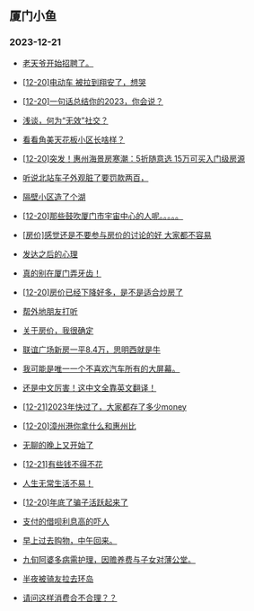 ## 厦门小鱼 
### 2023-12-21

+ [老天爷开始招聘了。](http://bbs.xmfish.com/read-htm-tid-18123525.html)

+ [[12-20]电动车 被拉到翔安了，想哭](http://bbs.xmfish.com/read-htm-tid-18123524.html)

+ [[12-20]一句话总结你的2023，你会说？](http://bbs.xmfish.com/read-htm-tid-18123471.html)

+ [浅谈，何为“无效”社交？](http://bbs.xmfish.com/read-htm-tid-18123484.html)

+ [看看角美天花板小区长啥样？](http://bbs.xmfish.com/read-htm-tid-18123553.html)

+ [[12-20]突发！惠州海景房寒潮：5折随意选 15万可买入门级房源](http://bbs.xmfish.com/read-htm-tid-18123563.html)

+ [听说北站车子外观脏了要罚款两百，](http://bbs.xmfish.com/read-htm-tid-18123679.html)

+ [隔壁小区造了个湖](http://bbs.xmfish.com/read-htm-tid-18123653.html)

+ [[12-20]那些鼓吹厦门市宇宙中心的人呢。。。。。](http://bbs.xmfish.com/read-htm-tid-18123611.html)

+ [[房价]感觉还是不要参与房价的讨论的好 大家都不容易](http://bbs.xmfish.com/read-htm-tid-18123591.html)

+ [发达之后的心理](http://bbs.xmfish.com/read-htm-tid-18123400.html)

+ [真的别在厦门弄牙齿！](http://bbs.xmfish.com/read-htm-tid-18123680.html)

+ [[12-20]房价已经下降好多，是不是适合炒房了](http://bbs.xmfish.com/read-htm-tid-18123620.html)

+ [帮外地朋友打听](http://bbs.xmfish.com/read-htm-tid-18123554.html)

+ [关于房价，我很确定](http://bbs.xmfish.com/read-htm-tid-18123651.html)

+ [联谊广场新房一平8.4万，思明西就是牛](http://bbs.xmfish.com/read-htm-tid-18123805.html)

+ [我可能是唯一一个不喜欢汽车所有的大屏幕。](http://bbs.xmfish.com/read-htm-tid-18123756.html)

+ [还是中文厉害！这中文全靠英文翻译！](http://bbs.xmfish.com/read-htm-tid-18123721.html)

+ [[12-21]2023年快过了，大家都存了多少money](http://bbs.xmfish.com/read-htm-tid-18124021.html)

+ [[12-20]漳州港你拿什么和惠州比](http://bbs.xmfish.com/read-htm-tid-18123708.html)

+ [无聊的晚上又开始了](http://bbs.xmfish.com/read-htm-tid-18123810.html)

+ [[12-21]有些钱不得不花](http://bbs.xmfish.com/read-htm-tid-18123955.html)

+ [人生无常生活不易！](http://bbs.xmfish.com/read-htm-tid-18123989.html)

+ [[12-20]年底了骗子活跃起来了](http://bbs.xmfish.com/read-htm-tid-18123696.html)

+ [支付的借呗利息高的吓人](http://bbs.xmfish.com/read-htm-tid-18123876.html)

+ [早上过去购物，中午回来。](http://bbs.xmfish.com/read-htm-tid-18123859.html)

+ [九旬阿婆多病需护理，因赡养费与子女对薄公堂。](http://bbs.xmfish.com/read-htm-tid-18123894.html)

+ [半夜被骑友拉去环岛](http://bbs.xmfish.com/read-htm-tid-18123772.html)

+ [请问这样消费合不合理？？](http://bbs.xmfish.com/read-htm-tid-18124121.html)

